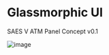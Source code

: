 # Glassmorphic UI
SAES V ATM Panel Concept v0.1

![image](https://github.com/vtonu/glassmorphism-ui-atm/assets/56773210/84715eba-0fcd-4c6f-be34-f3e2ed9fa6b5)
